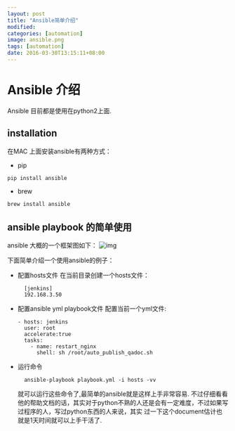 ```yaml
---
layout: post
title: "Ansible简单介绍"
modified:
categories: [automation]
image: ansible.png
tags: [automation]
date: 2016-03-30T13:15:11+08:00
---
```


# Ansible 介绍

Ansible 目前都是使用在python2上面.

## installation

在MAC 上面安装ansible有两种方式：
* pip

```shell
pip install ansible
```

* brew

```shell
brew install ansible
```

## ansible playbook 的简单使用

ansible 大概的一个框架图如下：
![img](ansible.png)


下面简单介绍一个使用ansible的例子：

- 配置hosts文件
  在当前目录创建一个hosts文件：

  ```shell
    [jenkins]
    192.168.3.50
  ```
- 配置ansible yml playbook文件
  配置当前一个yml文件:

  ```shell
  - hosts: jenkins
    user: root
    accelerate:true
    tasks:
      - name: restart_nginx
        shell: sh /root/auto_publish_qadoc.sh
  ```

- 运行命令

  ```shell
    ansible-playbook playbook.yml -i hosts -vv
  ```

  就可以运行这些命令了,最简单的ansible就是这样上手非常容易.
  不过仔细看看他的帮助文档的话，其实对于python不熟的人还是会有一定难度，不过如果写过程序的人，写过python东西的人来说，其实
  过一下这个document估计也就是1天时间就可以上手干活了.
